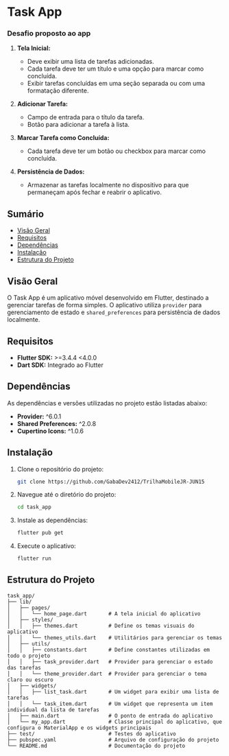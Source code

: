 # Task App

### Desafio proposto ao app

1. **Tela Inicial:**
   - Deve exibir uma lista de tarefas adicionadas.
   - Cada tarefa deve ter um título e uma opção para marcar como concluída.
   - Exibir tarefas concluídas em uma seção separada ou com uma formatação diferente.

2. **Adicionar Tarefa:**
   - Campo de entrada para o título da tarefa.
   - Botão para adicionar a tarefa à lista.

3. **Marcar Tarefa como Concluída:**
   - Cada tarefa deve ter um botão ou checkbox para marcar como concluída.

4. **Persistência de Dados:**
   - Armazenar as tarefas localmente no dispositivo para que permaneçam após fechar e reabrir o aplicativo.


## Sumário
- [Visão Geral](#visão-geral)
- [Requisitos](#requisitos)
- [Dependências](#dependências)
- [Instalação](#instalação)
- [Estrutura do Projeto](#estrutura-do-projeto)

## Visão Geral
O Task App é um aplicativo móvel desenvolvido em Flutter, destinado a gerenciar tarefas de forma simples. O aplicativo utiliza `provider` para gerenciamento de estado e `shared_preferences` para persistência de dados localmente.

## Requisitos
- **Flutter SDK:** >=3.4.4 <4.0.0
- **Dart SDK:** Integrado ao Flutter

## Dependências
As dependências e versões utilizadas no projeto estão listadas abaixo:

- **Provider:** ^6.0.1
- **Shared Preferences:** ^2.0.8
- **Cupertino Icons:** ^1.0.6

## Instalação
1. Clone o repositório do projeto:
    ```bash
    git clone https://github.com/GabaDev2412/TrilhaMobileJR-JUN15
    ```
2. Navegue até o diretório do projeto:
    ```bash
    cd task_app
    ```
3. Instale as dependências:
    ```bash
    flutter pub get
    ```
4. Execute o aplicativo:
    ```bash
    flutter run
    ```

## Estrutura do Projeto
```
task_app/
├── lib/
│   ├── pages/
│   │   └── home_page.dart       # A tela inicial do aplicativo
│   ├── styles/
│   │   ├── themes.dart          # Define os temas visuais do aplicativo
│   │   └── themes_utils.dart    # Utilitários para gerenciar os temas
│   ├── utils/
│   │   ├── constants.dart       # Define constantes utilizadas em todo o projeto
│   │   ├── task_provider.dart   # Provider para gerenciar o estado das tarefas
│   │   └── theme_provider.dart  # Provider para gerenciar o tema claro ou escuro
│   ├── widgets/
│   │   ├── list_task.dart       # Um widget para exibir uma lista de tarefas
│   │   └── task_item.dart       # Um widget que representa um item individual da lista de tarefas
│   ├── main.dart                # O ponto de entrada do aplicativo
│   └── my_app.dart              # Classe principal do aplicativo, que configura o MaterialApp e os widgets principais
├── test/                        # Testes do aplicativo
├── pubspec.yaml                 # Arquivo de configuração do projeto
└── README.md                    # Documentação do projeto
```
